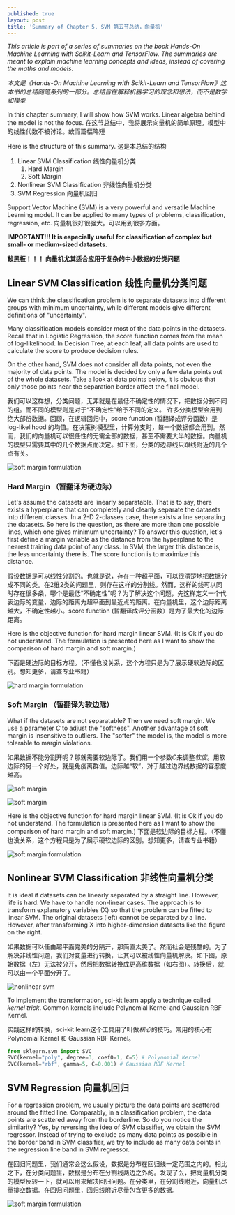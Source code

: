 ```yaml
---
published: true
layout: post
title: 'Summary of Chapter 5, SVM 第五节总结，向量机'
---
```


*This article is part of a series of summaries on the book Hands-On Machine Learning with Scikit-Learn and TensorFlow. The summaries are meant to explain machine learning concepts and ideas, instead of covering the maths and models.* 

*本文是《Hands-On Machine Learning with Scikit-Learn and TensorFlow》这本书的总结随笔系列的一部分。总结旨在解释机器学习的观念和想法，而不是数学和模型*

In this chapter summary, I will show how SVM works. Linear algebra behind the model is not the focus.
在这节总结中，我将展示向量机的简单原理。模型中的线性代数不被讨论。故而篇幅略短

Here is the structure of this summary. 这是本总结的结构
1. Linear SVM Classification  线性向量机分类
    1. Hard Margin  
    2. Soft Margin
2. Nonlinear SVM Classification  非线性向量机分类
3. SVM Regression  向量机回归

Support Vector Machine (SVM) is a very powerful and versatile Machine Learning model. It can be applied to many types of problems, classification, regression, etc. 
向量机很好很强大。可以用到很多方面。

**IMPORTANT!!! It is especially useful for classification of complex but small- or medium-sized datasets.**  


**敲黑板！！！ 向量机尤其适合应用于复杂的中小数据的分类问题**  

## Linear SVM Classification 线性向量机分类问题

We can think the classification problem is to separate datasets into different groups with minimum uncertainty, while different models give different definitions of "uncertainty".  

Many classification models consider most of the data points in the datasets. Recall that in Logistic Regression, the score function comes from the mean of log-likelihood. In Decision Tree, at each leaf, all data points are used to calculate the score to produce decision rules. 

On the other hand, SVM does not consider all data points, not even the majority of data points. The model is decided by only a few data points out of the whole datasets. Take a look at data points below, it is obvious that only those points near the separation border affect the final model.  


我们可以这样想，分类问题，无非就是在最低不确定性的情况下，把数据分到不同的组。而不同的模型则是对于“不确定性”给予不同的定义。
许多分类模型会用到绝大部份数据。回顾，在逻辑回归中，score function (暂翻译成评分函数）是 log-likelihood 的均值。在决策树模型里，计算分支时，每一个数据都会用到。然而，我们的向量机可以很任性的无需全部的数据，甚至不需要大半的数据。向量机的模型只需要其中的几个数据点而决定。如下图，分类的边界线只跟线附近的几个点有关。

![soft margin formulation](../images/chap5_largest_margin.png)

### Hard Margin （暂翻译为硬边际）

Let's assume the datasets are linearly separatable. That is to say, there exists a hyperplane that can completely and cleanly separate the datasets into different classes. In a 2-D 2-classes case, there exists a line separating the datasets. So here is the question, as there are more than one possible lines, which one gives minimum uncertainty? To answer this question, let's first define a margin variable as the distance from the hyperplane to the nearest training data point of any class. In SVM, the larger this distance is, the less uncertainty there is. The score function is to maximize this distance. 

假设数据是可以线性分割的。也就是说，存在一种超平面，可以很清楚地把数据分成不同的类。在2维2类的问题里，则存在这样的分割线。然而，这样的线可以同时存在很多条，哪个是最低“不确定性”呢？为了解决这个问题，先这样定义一个代表边际的变量，边际的距离为超平面到最近点的距离。在向量机里，这个边际距离越大，不确定性越小。score function (暂翻译成评分函数）是为了最大化的边际距离。

Here is the objective function for hard margin linear SVM. (It is Ok if you do not understand. The formulation is presented here as I want to show the comparison of hard margin and soft margin.)

下面是硬边际的目标方程。（不懂也没关系，这个方程只是为了展示硬软边际的区别。想知更多，请查专业书籍）

![hard margin formulation](../images/chap5_hard_margin_formulation.png)

### Soft Margin （暂翻译为软边际）

What if the datasets are not separatable? Then we need soft margin. We use a parameter *C* to adjust the "softness". Another advantage of soft margin is insensitive to outliers. The "softer" the model is, the model is more tolerable to margin violations.

如果数据不能分割开呢？那就需要软边际了。我们用一个参数*C*来调整*软度*。用软边际的另一个好处，就是免疫离群值。边际越“软”，对于越过边界线数据的容忍度越高。

![soft margin](../images/chap5_outlier.png)

![soft margin](../images/chap5_soft_margin.png)

Here is the objective function for hard margin linear SVM. (It is Ok if you do not understand. The formulation is presented here as I want to show the comparison of hard margin and soft margin.)
下面是软边际的目标方程。（不懂也没关系，这个方程只是为了展示硬软边际的区别。想知更多，请查专业书籍）

![soft margin formulation](../images/chap5_soft_margin_formulation.png)

## Nonlinear SVM Classification  非线性向量机分类

It is ideal if datasets can be linearly separated by a straight line. However, life is hard. We have to handle non-linear cases. The approach is to transform explanatory variables (X) so that the problem can be fitted to linear SVM. The original datasets (left) cannot be separated by a line. However, after transforming X into higher-dimension datasets like the figure on the right.

如果数据可以任由超平面完美的分隔开，那简直太美了。然而社会是残酷的。为了解决非线性问题，我们对变量进行转换，让其可以被线性向量机解决。如下图，原始数据（左）无法被分开，然后把数据转换成更高维数据（如右图）。转换后，就可以由一个平面分开了。

![nonlinear svm](../images/chap5_nonlinear_svm.png)

To implement the transformation, sci-kit learn apply a technique called *kernel trick*. Common kernels include Polynomial Kernel and Gaussian RBF Kernel. 

实践这样的转换，sci-kit learn这个工具用了叫做*核心*的技巧。常用的核心有Polynomial Kernel 和 Gaussian RBF Kernel。


```python
from sklearn.svm import SVC
SVC(kernel="poly", degree=3, coef0=1, C=5) # Polynomial Kernel
SVC(kernel="rbf", gamma=5, C=0.001) # Gaussian RBF Kernel
```


## SVM Regression  向量机回归

For a regression problem, we usually picture the data points are scattered around the fitted line. Comparably, in a classification problem, the data points are scattered away from the borderline. So do you notice the similarity? Yes, by reversing the idea of SVM classifier, we obtain the SVM regressor. Instead of trying to exclude as many data points as possible in the border band in SVM classifier, we try to include as many data points in the regression line band in SVM regressor. 

在回归问题里，我们通常会这么假设，数据是分布在回归线一定范围之内的。相比之下，在分类问题里，数据是分布在分割线两边之外的。发现了么，把向量机分类的模型反转一下，就可以用来解决回归问题。在分类里，在分割线附近，向量机尽量排空数据。在回归问题里，回归线附近尽量包含更多的数据。

![soft margin formulation](../images/chap5_svm_regression.png)
